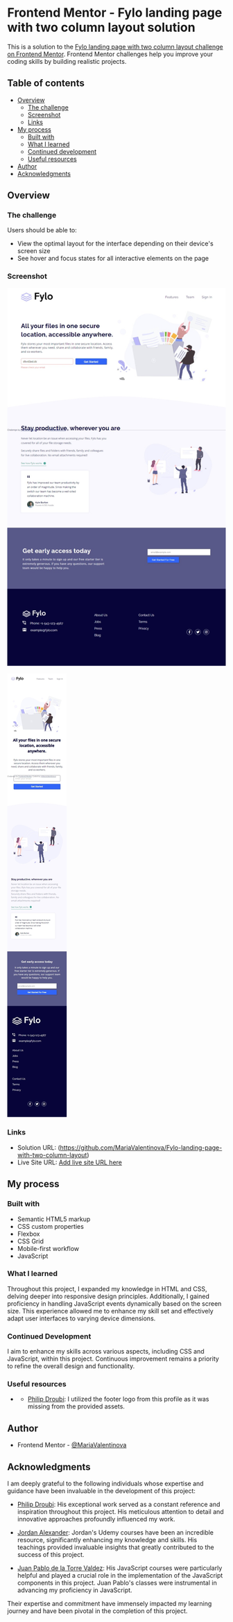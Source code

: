 # Frontend Mentor - Fylo landing page with two column layout solution

This is a solution to the [Fylo landing page with two column layout challenge on Frontend Mentor](https://www.frontendmentor.io/challenges/fylo-landing-page-with-two-column-layout-5ca5ef041e82137ec91a50f5). Frontend Mentor challenges help you improve your coding skills by building realistic projects. 

## Table of contents

- [Overview](#overview)
  - [The challenge](#the-challenge)
  - [Screenshot](#screenshot)
  - [Links](#links)
- [My process](#my-process)
  - [Built with](#built-with)
  - [What I learned](#what-i-learned)
  - [Continued development](#continued-development)
  - [Useful resources](#useful-resources)
- [Author](#author)
- [Acknowledgments](#acknowledgments)


## Overview

### The challenge

Users should be able to:

- View the optimal layout for the interface depending on their device's screen size
- See hover and focus states for all interactive elements on the page

### Screenshot

![Screenshot 1](images/screenshots/Cap-web_30-12-2023_171419_127.0.0.1.jpeg)

![Screenshot 2](images/screenshots/Cap-web_30-12-2023_171447_127.0.0.1.jpeg)

### Links

- Solution URL: (https://github.com/MariaValentinova/Fylo-landing-page-with-two-column-layout)
- Live Site URL: [Add live site URL here](https://your-live-site-url.com)

## My process

### Built with

- Semantic HTML5 markup
- CSS custom properties
- Flexbox
- CSS Grid
- Mobile-first workflow
- JavaScript

### What I learned

Throughout this project, I expanded my knowledge in HTML and CSS, delving deeper into responsive design principles. Additionally, I gained proficiency in handling JavaScript events dynamically based on the screen size. This experience allowed me to enhance my skill set and effectively adapt user interfaces to varying device dimensions.

### Continued Development

I aim to enhance my skills across various aspects, including CSS and JavaScript, within this project. Continuous improvement remains a priority to refine the overall design and functionality.


### Useful resources

- - [Philip Droubi](https://www.frontendmentor.io/profile/Philip-Droubi): I utilized the footer logo from this profile as it was missing from the provided assets.

## Author 

- Frontend Mentor - [@MariaValentinova](https://www.frontendmentor.io/profile/MariaValentinova)


## Acknowledgments

I am deeply grateful to the following individuals whose expertise and guidance have been invaluable in the development of this project:

- [Philip Droubi](https://www.frontendmentor.io/profile/Philip-Droubi): His exceptional work served as a constant reference and inspiration throughout this project. His meticulous attention to detail and innovative approaches profoundly influenced my work.

- [Jordan Alexander](https://www.udemy.com/user/jordan-alexander-16/): Jordan's Udemy courses have been an incredible resource, significantly enhancing my knowledge and skills. His teachings provided invaluable insights that greatly contributed to the success of this project.

- [Juan Pablo de la Torre Valdez](https://www.udemy.com/user/juanpablodelatorrevaldez/): His JavaScript courses were particularly helpful and played a crucial role in the implementation of the JavaScript components in this project. Juan Pablo's classes were instrumental in advancing my proficiency in JavaScript.

Their expertise and commitment have immensely impacted my learning journey and have been pivotal in the completion of this project.
